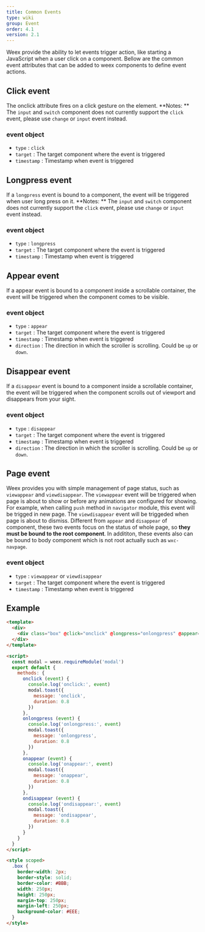 ```yaml
---
title: Common Events
type: wiki
group: Event
order: 4.1
version: 2.1
---
```


<!-- toc -->

Weex provide the ability to let events trigger action, like starting a JavaScript when a user click on a component. Bellow are the common event attributes that can be added to weex components to define event actions.

## Click event

The onclick attribute fires on a click gesture on the element.
**Notes: ** The `input` and `switch` component does not currently support the `click` event, please use `change` or `input` event instead.

### event object

- `type` : `click`
- `target` : The target component where the event is triggered
- `timestamp` : Timestamp when event is triggered

## Longpress event

If a `longpress` event is bound to a component, the event will be triggered when user long press on it.
**Notes: ** The `input` and `switch` component does not currently support the `click` event, please use `change` or `input` event instead.

### event object

- `type` : `longpress`
- `target` : The target component where the event is triggered
- `timestamp` : Timestamp when event is triggered

## Appear event

If a appear event is bound to a component inside a scrollable container, the event will be triggered when the component comes to be visible.

### event object

- `type` : `appear`
- `target` : The target component where the event is triggered
- `timestamp` : Timestamp when event is triggered
- `direction` : The direction in which the scroller is scrolling. Could be `up` or `down`.

## Disappear event

If a `disappear` event is bound to a component inside a scrollable container, the event will be triggered when the component scrolls out of viewport and disappears from your sight.

### event object

- `type` : `disappear`
- `target` : The target component where the event is triggered
- `timestamp` : Timestamp when event is triggered
- `direction` : The direction in which the scroller is scrolling. Could be `up` or `down`.

## Page event

Weex provides you with simple management of page status, such as `viewappear` and `viewdisappear`.
The `viewappear` event will be triggered when page is about to show or before any animations are configured for showing. For example, when calling `push` method in `navigator` module, this event will be trigged in new page.
The `viewdisappear` event will be triggeded when page is about to dismiss.
Different from `appear` and `disappear` of component, these two events focus on the status of whole page, so **they must be bound to the root component**.
In addititon, these events also can be bound to body component which is not root actually such as `wxc-navpage`.

### event object

- `type` : `viewappear` or `viewdisappear`
- `target` : The target component where the event is triggered
- `timestamp` : Timestamp when event is triggered


## Example

```html
<template>
  <div>
    <div class="box" @click="onclick" @longpress="onlongpress" @appear="onappear"  @disappear="ondisappear"></div>
  </div>
</template>

<script>
  const modal = weex.requireModule('modal')
  export default {
    methods: {
      onclick (event) {
        console.log('onclick:', event)
        modal.toast({
          message: 'onclick',
          duration: 0.8
        })
      },
      onlongpress (event) {
        console.log('onlongpress:', event)
        modal.toast({
          message: 'onlongpress',
          duration: 0.8
        })
      },
      onappear (event) {
        console.log('onappear:', event)
        modal.toast({
          message: 'onappear',
          duration: 0.8
        })
      },
      ondisappear (event) {
        console.log('ondisappear:', event)
        modal.toast({
          message: 'ondisappear',
          duration: 0.8
        })
      }
    }
  }
</script>

<style scoped>
  .box {
    border-width: 2px;
    border-style: solid;
    border-color: #BBB;
    width: 250px;
    height: 250px;
    margin-top: 250px;
    margin-left: 250px;
    background-color: #EEE;
  }
</style>
```
